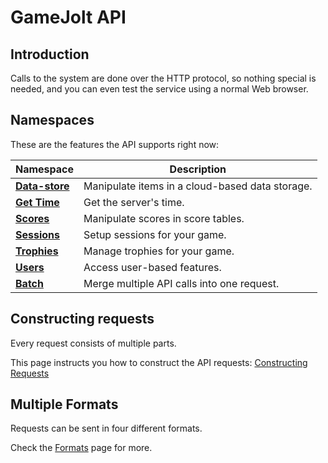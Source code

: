 # GameJolt API

## Introduction

Calls to the system are done over the HTTP protocol, so nothing special is needed, and you can even test the service using a normal Web browser.

## Namespaces

These are the features the API supports right now:

Namespace											| Description
---													| ---
[__Data-store__](data-storage/index.md)				| Manipulate items in a cloud-based data storage.
[__Get Time__](get-time/index.md)					| Get the server's time.
[__Scores__](scores/index.md)						| Manipulate scores in score tables.
[__Sessions__](sessions/index.md)					| Setup sessions for your game.
[__Trophies__](trophies/index.md)					| Manage trophies for your game.
[__Users__](users/index.md)							| Access user-based features.
[__Batch__](batch/index.md)							| Merge multiple API calls into one request.

## Constructing requests

Every request consists of multiple parts.

This page instructs you how to construct the API requests: [Constructing Requests](construction.md)

## Multiple Formats

Requests can be sent in four different formats.

Check the [Formats](formats/index.md) page for more.